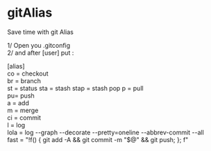 # gitAlias
Save time with git Alias

1/ Open you .gitconfig  
2/ and after [user] put :  

[alias]  
	co = checkout  
	br = branch  
	st = status
	sta = stash
	stap = stash pop
	p = pull  
	pu= push  
	a = add  
	m = merge	
	ci = commit  
	l = log  
	lola = log --graph --decorate --pretty=oneline --abbrev-commit --all  
	fast = "!f() { git add -A && git commit -m \"$@\" && git push; }; f"